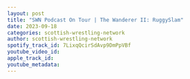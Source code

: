 ```yaml
---
layout: post
title: "SWN Podcast On Tour | The Wanderer II: RuggySlam"
date: 2023-09-18
categories: scottish-wrestling-network
author: scottish-wrestling-network
spotify_track_id: 7LixqQcirSdAvp9DmPpVBf
youtube_video_id: 
apple_track_id: 
youtube_metadata: 
---
```

